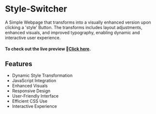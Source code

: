 
# Style-Switcher

A Simple Webpage that transforms into a visually enhanced version upon clicking a 'style' Button. The transforms includes layout adjustments, enhanced visuals, and improved typography, enabling dynamic and interactive user experience.

#### To check out the live preview 🔗[Click here](http://127.0.0.1:5500/Style%20Changer/index.html).

## Features

- Dynamic Style Transformation
- JavaScript Integration
- Enhanced Visuals
- Responsive Design
- User-Friendly Interface
- Efficient CSS Use
- Interactive Experience








